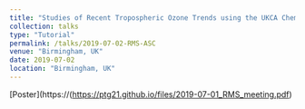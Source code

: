 ```yaml
---
title: "Studies of Recent Tropospheric Ozone Trends using the UKCA Chemistry Climate Model"
collection: talks
type: "Tutorial"
permalink: /talks/2019-07-02-RMS-ASC
venue: "Birmingham, UK"
date: 2019-07-02
location: "Birmingham, UK"
---
```

[Poster](https://(https://ptg21.github.io/files/2019-07-01_RMS_meeting.pdf)